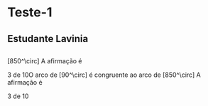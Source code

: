 # Teste-1  
## Estudante Lavinia 
##
\[850^\circ\]
A afirmação é 



3 de 10O arco de 
\[90^\circ\] é congruente ao arco de 
\[850^\circ\]
A afirmação é 



3 de 10
